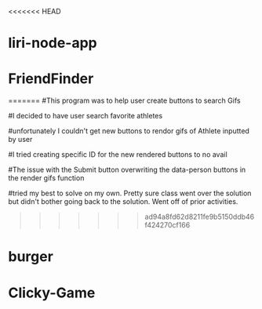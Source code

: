 <<<<<<< HEAD
# liri-node-app
# FriendFinder
=======
#This program was to help user create buttons to search Gifs

#I decided to have user search favorite athletes

#unfortunately I couldn't get new buttons to rendor gifs of Athlete inputted by user

#I tried creating specific ID for the new rendered buttons to no avail

#The issue with the Submit button overwriting the data-person buttons in the render gifs function

#tried my best to solve on my own.  Pretty sure class went over the solution but didn't bother going back to the solution.  Went off of prior activities.  

>>>>>>> ad94a8fd62d8211fe9b5150ddb46f424270cf166
# burger
# Clicky-Game

